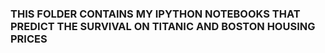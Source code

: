 ### THIS FOLDER CONTAINS MY IPYTHON NOTEBOOKS THAT PREDICT THE SURVIVAL ON TITANIC AND BOSTON HOUSING PRICES ###
 
